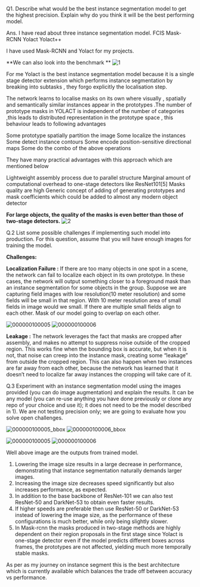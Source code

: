 Q1. Describe what would be the best instance segmentation model to get the highest precision. Explain why do you think it will be the best performing model.

Ans. I have read about three instance segmentation model.
FCIS
Mask-RCNN
Yolact
Yolact++

I have used Mask-RCNN and Yolact for my projects.

**We can also look into the benchmark **
![1](https://user-images.githubusercontent.com/60669591/132464568-d78a696e-6164-4a2c-b56f-630e2712e6fb.png)


For me Yolact is the best instance segmentation model because it is a single stage detector extension which performs instance segmentation by breaking into subtasks , they forgo explicitly the localisation step.

The network learns to localise masks on its own where visually , spatially and semantically similar instances appear in the prototypes .The number of prototype masks in YOLACT is independent of the number of categories ,this leads to distributed representation in the prototype space , this behaviour leads to following advantages

Some prototype spatially partition the image
Some localize the instances
Some detect instance contours
Some encode position-sensitive directional maps
Some do the combo of the above operations

They have many practical advantages with this approach which are mentioned below

Lightweight assembly process due to parallel structure
Marginal amount of computational overhead to one-stage detectors like ResNet101[5]
Masks quality are high
Generic concept of adding of generating prototypes and mask coefficients
which could be added to almost any modern object detector

**For large objects, the quality of the masks is even better than those of two-stage detectors.**
![2](https://user-images.githubusercontent.com/60669591/132464656-10c343ab-3e90-4449-abf2-db1a0b58f1fc.png)


Q.2 List some possible challenges if implementing such model into production. For this question, assume that you will have enough images for training the model.

**Challenges:**

**Localization Failure :** If there are too many objects in one spot in a scene, the network can fail to localize each object in its own prototype. In these cases, the network will output something closer to a foreground mask than an instance segmentation for some objects in the group.
Suppose we are capturing field images with low resolution(10 meter resolution) and some fields will be small in that region. With 10 meter resolution area of small fields in image would we small. If there are multiple small fields align to each other. Mask of our model going to overlap on each other.

![000000100005](https://user-images.githubusercontent.com/60669591/132453437-d790fc16-02de-4d19-8fd6-f6cfe55addf2.png)
![000000100006](https://user-images.githubusercontent.com/60669591/132453444-c38940fb-f1ce-4d9b-914f-7ab73fc7b2cf.png)


**Leakage :** The network leverages the fact that masks are cropped after assembly, and makes no attempt to suppress noise outside of the cropped region. This works fine when the bounding box is accurate, but when it is not, that noise can creep into the instance mask, creating some “leakage” from outside the cropped region. This can also happen when two instances are far away from each other, because the network has learned that it doesn’t need to localize far away instances the cropping will take care of it.

Q.3 Experiment with an instance segmentation model using the images provided (you can do image augmentation) and explain the results. It can be any model (you can re-use anything you have done previously or clone any repo of your choice and use it); it does not need to be the model described in 1). We are not testing precision only; we are going to evaluate how you solve open challenges.


![000000100005_bbox](https://user-images.githubusercontent.com/60669591/132453370-141e2d7d-bdd6-4a13-afcb-a6b9f785cfaf.png)
![000000100006_bbox](https://user-images.githubusercontent.com/60669591/132453381-5a2ee2ef-dab9-420d-a09d-10fbd3c12312.png)


![000000100005](https://user-images.githubusercontent.com/60669591/132453437-d790fc16-02de-4d19-8fd6-f6cfe55addf2.png)
![000000100006](https://user-images.githubusercontent.com/60669591/132453444-c38940fb-f1ce-4d9b-914f-7ab73fc7b2cf.png)

Well above image are the outputs from trained model.

1. Lowering the image size results in a large decrease in performance, demonstrating that instance segmentation naturally demands larger images.
2. Increasing the image size decreases speed significantly but also increases performance, as expected.
3. In addition to the base backbone of ResNet-101 we can also test ResNet-50 and DarkNet-53 to obtain even faster results.
4. If higher speeds are preferable then use ResNet-50 or DarkNet-53 instead of lowering the image size, as the performance of these configurations is much better,    while only being slightly slower.
5. In Mask-rcnn the masks produced in two-stage methods are highly dependent on their region proposals in the first stage since Yolact is one-stage detector even if the model predicts different boxes across frames, the prototypes are not affected, yielding much more temporally stable masks.


As per as my journey on instance segment this is the best architecture which is currently available which balances the trade off between accuracy vs performance.
